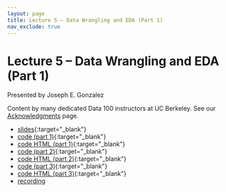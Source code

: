 ```yaml
---
layout: page
title: Lecture 5 – Data Wrangling and EDA (Part 1)
nav_exclude: true
---
```


# Lecture 5 – Data Wrangling and EDA (Part 1)

Presented by Joseph E. Gonzalez 

Content by many dedicated Data 100 instructors at UC Berkeley. See our [Acknowledgments](../../acks) page.

- [slides](https://docs.google.com/presentation/d/10hMVxwNOFpC5kjZ18xVB1aHR_MnNLf6OmRFfYAZBKNY/edit?usp=sharing){:target="_blank"}
- [code (part 1)](https://data100.datahub.berkeley.edu/hub/user-redirect/git-pull?repo=https%3A%2F%2Fgithub.com%2FDS-100%2Fsp24-student&urlpath=lab%2Ftree%2Fsp24-student%2Flecture%2Flec05%2Flec05-part-1-eda-tuberculosis.ipynb&branch=main){:target="_blank"}
- [code HTML (part 1)](../../resources/assets/lectures/lec05/lec05-part-1.html){:target="_blank"}
- [code (part 2)](https://data100.datahub.berkeley.edu/hub/user-redirect/git-pull?repo=https%3A%2F%2Fgithub.com%2FDS-100%2Fsp24-student&urlpath=lab%2Ftree%2Fsp24-student%2Flecture%2Flec05%2Flec05-part-2-eda-structure.ipynb&branch=main){:target="_blank"}
- [code HTML (part 2)](../../resources/assets/lectures/lec05/lec05-part-2.html){:target="_blank"}
- [code (part 3)](https://data100.datahub.berkeley.edu/hub/user-redirect/git-pull?repo=https%3A%2F%2Fgithub.com%2FDS-100%2Fsp24-student&urlpath=lab%2Ftree%2Fsp24-student%2Flecture%2Flec05%2Flec05-part-3-eda-Mauna-Loa-CO2.ipynb&branch=main){:target="_blank"}
- [code HTML (part 3)](../../resources/assets/lectures/lec05/lec05-part-3.html){:target="_blank"}
- [recording](https://youtu.be/oZnuyKFRWvQ)


